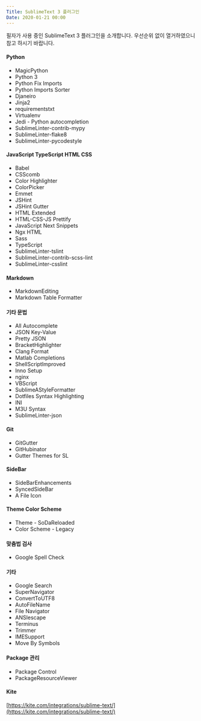 ```yaml
---
Title: SublimeText 3 플러그인
Date: 2020-01-21 00:00
---
```


필자가 사용 중인 SublimeText 3 플러그인을 소개합니다.
우선순위 없이 열거하였으니 참고 하시기 바랍니다.

#### Python

* MagicPython
* Python 3
* Python Fix Imports
* Python Imports Sorter
* Djaneiro
* Jinja2
* requirementstxt
* Virtualenv
* Jedi - Python autocompletion
* SublimeLinter-contrib-mypy
* SublimeLinter-flake8
* SublimeLinter-pycodestyle

#### JavaScript TypeScript HTML CSS

* Babel
* CSScomb
* Color Highlighter
* ColorPicker
* Emmet
* JSHint
* JSHint Gutter
* HTML Extended
* HTML-CSS-JS Prettify
* JavaScript Next Snippets
* Ngx HTML
* Sass
* TypeScript
* SublimeLinter-tslint
* SublimeLinter-contrib-scss-lint
* SublimeLinter-csslint

#### Markdown

* MarkdownEditing
* Markdown Table Formatter

#### 기타 문법

* All Autocomplete
* JSON Key-Value
* Pretty JSON
* BracketHighlighter
* Clang Format
* Matlab Completions
* ShellScriptImproved
* Inno Setup
* nginx
* VBScript
* SublimeAStyleFormatter
* Dotfiles Syntax Highlighting
* INI
* M3U Syntax
* SublimeLinter-json

#### Git

* GitGutter
* GitHubinator
* Gutter Themes for SL

#### SideBar

* SideBarEnhancements
* SyncedSideBar
* A File Icon

#### Theme Color Scheme

* Theme - SoDaReloaded
* Color Scheme - Legacy

#### 맞춤법 검사

* Google Spell Check

#### 기타

* Google Search
* SuperNavigator
* ConvertToUTF8
* AutoFileName
* File Navigator
* ANSIescape
* Terminus
* Trimmer
* IMESupport
* Move By Symbols

#### Package 관리

* Package Control
* PackageResourceViewer

#### Kite

[https://kite.com/integrations/sublime-text/](https://kite.com/integrations/sublime-text/)
